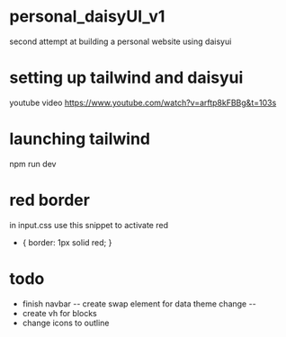 # personal_daisyUI_v1
 second attempt at building a personal website using daisyui


# setting up tailwind and daisyui
youtube video https://www.youtube.com/watch?v=arftp8kFBBg&t=103s


# launching tailwind
npm run dev

# red border
in input.css use this snippet to activate red

* {
  border: 1px solid red;
}

# todo
- finish navbar
 -- create swap element for data theme change
 -- 
- create vh for blocks
- change icons to outline